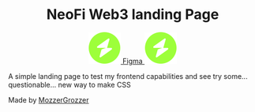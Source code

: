 <h1 align=center>NeoFi Web3 landing Page </h1>
<div align=center><img src="./src/assets/imgs/NeoFiLogo.svg"><a href="https://www.figma.com/files/team/1489309834551764101/resources/community/file/1472437465816738365?fuid=1486052301688602191"> Figma </a><img src="./src/assets/imgs/NeoFiLogo.svg"></div>

A simple landing page to test my frontend capabilities and see try some... questionable... new way to make CSS

Made by <a href="https://github.com/MozzerGrozzer">MozzerGrozzer